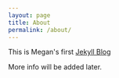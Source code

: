 ```yaml
---
layout: page
title: About
permalink: /about/
---
```


This is Megan's first [Jekyll Blog](http://jekyllrb.com/)

More info will be added later.
